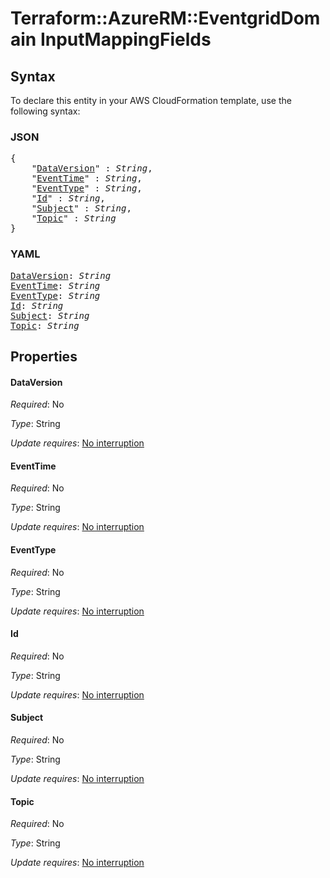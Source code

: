 # Terraform::AzureRM::EventgridDomain InputMappingFields

## Syntax

To declare this entity in your AWS CloudFormation template, use the following syntax:

### JSON

<pre>
{
    "<a href="#dataversion" title="DataVersion">DataVersion</a>" : <i>String</i>,
    "<a href="#eventtime" title="EventTime">EventTime</a>" : <i>String</i>,
    "<a href="#eventtype" title="EventType">EventType</a>" : <i>String</i>,
    "<a href="#id" title="Id">Id</a>" : <i>String</i>,
    "<a href="#subject" title="Subject">Subject</a>" : <i>String</i>,
    "<a href="#topic" title="Topic">Topic</a>" : <i>String</i>
}
</pre>

### YAML

<pre>
<a href="#dataversion" title="DataVersion">DataVersion</a>: <i>String</i>
<a href="#eventtime" title="EventTime">EventTime</a>: <i>String</i>
<a href="#eventtype" title="EventType">EventType</a>: <i>String</i>
<a href="#id" title="Id">Id</a>: <i>String</i>
<a href="#subject" title="Subject">Subject</a>: <i>String</i>
<a href="#topic" title="Topic">Topic</a>: <i>String</i>
</pre>

## Properties

#### DataVersion

_Required_: No

_Type_: String

_Update requires_: [No interruption](https://docs.aws.amazon.com/AWSCloudFormation/latest/UserGuide/using-cfn-updating-stacks-update-behaviors.html#update-no-interrupt)

#### EventTime

_Required_: No

_Type_: String

_Update requires_: [No interruption](https://docs.aws.amazon.com/AWSCloudFormation/latest/UserGuide/using-cfn-updating-stacks-update-behaviors.html#update-no-interrupt)

#### EventType

_Required_: No

_Type_: String

_Update requires_: [No interruption](https://docs.aws.amazon.com/AWSCloudFormation/latest/UserGuide/using-cfn-updating-stacks-update-behaviors.html#update-no-interrupt)

#### Id

_Required_: No

_Type_: String

_Update requires_: [No interruption](https://docs.aws.amazon.com/AWSCloudFormation/latest/UserGuide/using-cfn-updating-stacks-update-behaviors.html#update-no-interrupt)

#### Subject

_Required_: No

_Type_: String

_Update requires_: [No interruption](https://docs.aws.amazon.com/AWSCloudFormation/latest/UserGuide/using-cfn-updating-stacks-update-behaviors.html#update-no-interrupt)

#### Topic

_Required_: No

_Type_: String

_Update requires_: [No interruption](https://docs.aws.amazon.com/AWSCloudFormation/latest/UserGuide/using-cfn-updating-stacks-update-behaviors.html#update-no-interrupt)


